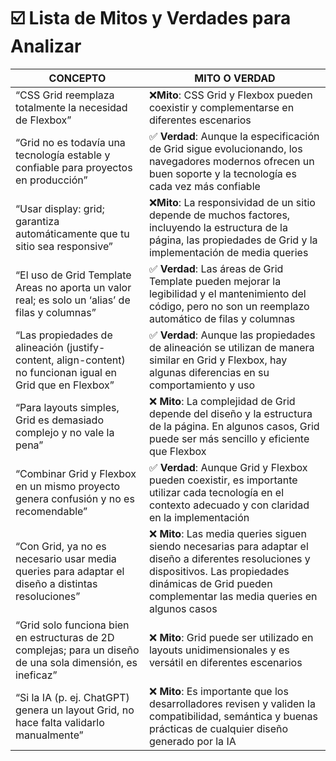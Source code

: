 # ☑️ Lista de Mitos y Verdades para Analizar


| CONCEPTO | MITO O VERDAD |
| --- | --- |
| “CSS Grid reemplaza totalmente la necesidad de Flexbox” | ❌**Mito**: CSS Grid y Flexbox pueden coexistir y complementarse en diferentes escenarios |
| “Grid no es todavía una tecnología estable y confiable para proyectos en producción” | ✅ **Verdad**: Aunque la especificación de Grid sigue evolucionando, los navegadores modernos ofrecen un buen soporte y la tecnología es cada vez más confiable |
| “Usar display: grid; garantiza automáticamente que tu sitio sea responsive” | ❌**Mito**: La responsividad de un sitio depende de muchos factores, incluyendo la estructura de la página, las propiedades de Grid y la implementación de media queries |
| “El uso de Grid Template Areas no aporta un valor real; es solo un ‘alias’ de filas y columnas” |✅ **Verdad**: Las áreas de Grid Template pueden mejorar la legibilidad y el mantenimiento del código, pero no son un reemplazo automático de filas y columnas |
| “Las propiedades de alineación (justify-content, align-content) no funcionan igual en Grid que en Flexbox” | ✅ **Verdad**: Aunque las propiedades de alineación se utilizan de manera similar en Grid y Flexbox, hay algunas diferencias en su comportamiento y uso |
| “Para layouts simples, Grid es demasiado complejo y no vale la pena” | ❌ **Mito**: La complejidad de Grid depende del diseño y la estructura de la página. En algunos casos, Grid puede ser más sencillo y eficiente que Flexbox |
| “Combinar Grid y Flexbox en un mismo proyecto genera confusión y no es recomendable” | ✅ **Verdad**: Aunque Grid y Flexbox pueden coexistir, es importante utilizar cada tecnología en el contexto adecuado y con claridad en la implementación |
| “Con Grid, ya no es necesario usar media queries para adaptar el diseño a distintas resoluciones” | ❌ **Mito**: Las media queries siguen siendo necesarias para adaptar el diseño a diferentes resoluciones y dispositivos. Las propiedades dinámicas de Grid pueden complementar las media queries en algunos casos |
| “Grid solo funciona bien en estructuras de 2D complejas; para un diseño de una sola dimensión, es ineficaz” | ❌ **Mito**: Grid puede ser utilizado en layouts unidimensionales y es versátil en diferentes escenarios |
| “Si la IA (p. ej. ChatGPT) genera un layout Grid, no hace falta validarlo manualmente” | ❌ **Mito**: Es importante que los desarrolladores revisen y validen la compatibilidad, semántica y buenas prácticas de cualquier diseño generado por la IA |

